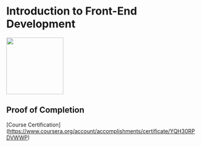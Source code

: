 # Introduction to Front-End Development

<img src="../meta-logo.png" width=150>

## Proof of Completion

[Course Certification] (https://www.coursera.org/account/accomplishments/certificate/YQH30RPDVWWP)
